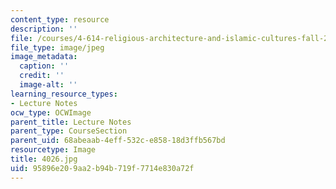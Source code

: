 ```yaml
---
content_type: resource
description: ''
file: /courses/4-614-religious-architecture-and-islamic-cultures-fall-2002/95896e209aa2b94b719f7714e830a72f_4026.jpg
file_type: image/jpeg
image_metadata:
  caption: ''
  credit: ''
  image-alt: ''
learning_resource_types:
- Lecture Notes
ocw_type: OCWImage
parent_title: Lecture Notes
parent_type: CourseSection
parent_uid: 68abeaab-4eff-532c-e858-18d3ffb567bd
resourcetype: Image
title: 4026.jpg
uid: 95896e20-9aa2-b94b-719f-7714e830a72f
---
```

